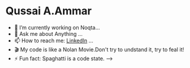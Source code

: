 # Qussai A.Ammar


- 🔭 I’m currently working on Noqta...
- 💬 Ask me about Anything ...
- 📫 How to reach me: [LinkedIn](https://www.linkedin.com/in/qussai-a-ammar-901115206/) ...
- 🎬 My code is like a Nolan Movie.Don't try to undstand it, try to feal it!
- ⚡ Fun fact: Spaghatti is a code state.
-->
